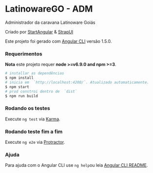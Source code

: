# LatinowareGO - ADM

Administrador da caravana Latinoware Goiás

Criado por [StartAngular](http://startangular.com/) & [StrapUI](http://strapui.com/)

Este projeto foi gerado com  [Angular CLI](https://github.com/angular/angular-cli) versão 1.5.0.

### Requerimentos
**Nota** este projeto requer  **node >=v6.9.0 and npm >=3**.

```bash
# installar as dependências
$ npm install
# inicia em  `http://localhost:4200/`. Atualizado automaticamente.
$ npm start
# prod constroi dentro de  `dist`
$ npm run build
```

### Rodando os testes

Execute `ng test` via [Karma](https://karma-runner.github.io).

### Rodando teste fim a fim

Execute `ng e2e` via [Protractor](http://www.protractortest.org/).

### Ajuda

Para ajuda com o  Angular CLI use `ng help`ou leia [Angular CLI README](https://github.com/angular/angular-cli/blob/master/README.md).
